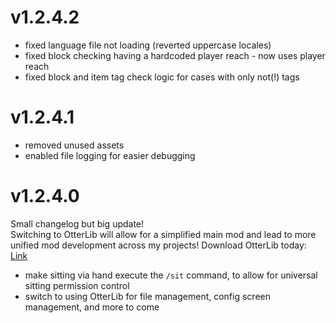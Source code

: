 # v1.2.4.2
* fixed language file not loading (reverted uppercase locales)
* fixed block checking having a hardcoded player reach - now uses player reach
* fixed block and item tag check logic for cases with only not(!) tags

# v1.2.4.1
* removed unused assets
* enabled file logging for easier debugging

# v1.2.4.0
Small changelog but big update!
\
Switching to OtterLib will allow for a simplified main mod and lead to more unified mod development across my projects! Download OtterLib today: [Link](https://modrinth.com/mod/otterlib)
* make sitting via hand execute the `/sit` command, to allow for universal sitting permission control
* switch to using OtterLib for file management, config screen management, and more to come